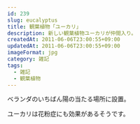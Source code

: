 ```yaml
---
id: 239
slug: eucalyptus
title: 観葉植物「ユーカリ」
description: 新しい観葉植物ユーカリが仲間入り。
createdAt: 2011-06-06T23:00:55+09:00
updatedAt: 2011-06-06T23:00:55+09:00
imageFormat: jpg
category: 雑記
tags:
  - 雑記
  - 観葉植物
---
```


ベランダのいちばん陽の当たる場所に設置。

<app-photo-image article-id="239" img-file-name="20110604_yukari.jpg" caption="観葉植物「ユーカリ」"></app-photo-image>

ユーカリは花粉症にも効果があるそうです。
